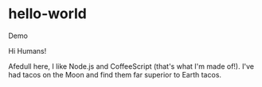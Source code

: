 # hello-world
Demo

Hi Humans!

Afedull here, I like Node.js and CoffeeScript (that's what I'm made of!).
I've had tacos on the Moon and find them far superior to Earth tacos.
